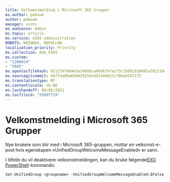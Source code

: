 ```yaml
---
title: Velkomstmelding i Microsoft 365 Grupper
ms.author: pebaum
author: pebaum
manager: scotv
ms.audience: Admin
ms.topic: article
ms.service: o365-administration
ROBOTS: NOINDEX, NOFOLLOW
localization_priority: Priority
ms.collection: Adm_O365
ms.custom:
- "1200024"
- "5685"
ms.openlocfilehash: 81127b79d4e5a16686ca46d67bfac73c15891938491a702219cd73757c4e106c
ms.sourcegitcommit: b5f7da89a650d2915dc652449623c78be6247175
ms.translationtype: MT
ms.contentlocale: nb-NO
ms.lasthandoff: 08/05/2021
ms.locfileid: "53997719"
---
```

# <a name="welcome-message-in-microsoft-365-groups"></a>Velkomstmelding i Microsoft 365 Grupper

Nye brukere som blir med i Microsoft 365-gruppen, mottar en velkomst-e-post hvis egenskapen «UnifiedGroupWelcomeMessageEnabled» er sann.

I tilfelle du vil deaktivere velkomstmeldingen, kan du bruke følgende[EXO PowerShell](https://docs.microsoft.com/powershell/exchange/exchange-online/exchange-online-powershell-v2/exchange-online-powershell-v2?view=exchange-ps)-kommando:

`
Set-UnifiedGroup <groupname> -UnifiedGroupWelcomeMessageEnabled:$False
`

